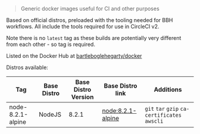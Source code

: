 > Generic docker images useful for CI and other purposes

Based on official distros, preloaded with the tooling needed for BBH workflows. All include the tools required for use in CircleCI v2.

Note there is no `latest` tag as these builds are potentially very different from each other - so tag is required.

Listed on the Docker Hub at [bartleboglehegarty/docker](https://hub.docker.com/r/bartleboglehegarty/docker/)

Distros available:

| Tag | Base Distro | Base Distro Version | Base Distro link | Additions |
| --- | --- | --- | --- | --- |
| node-8.2.1-alpine | NodeJS | 8.2.1 | [node:8.2.1-alpine](https://hub.docker.com/_/node/) | `git` `tar` `gzip` `ca-certificates` `awscli` |
